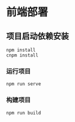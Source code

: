 
# 前端部署

## 项目启动依赖安装
```
npm install
cnpm install
```

### 运行项目
```
npm run serve
```

### 构建项目
```
npm run build
```
